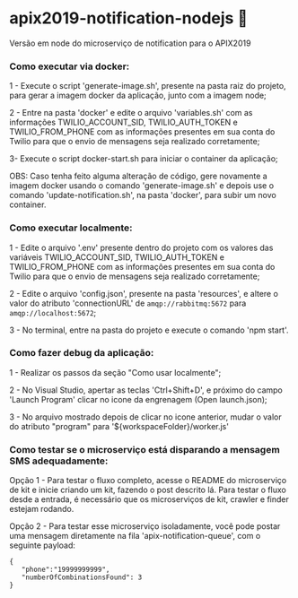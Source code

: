 # apix2019-notification-nodejs :iphone:
Versão em node do microserviço de notification para o APIX2019

### Como executar via docker:

1 - Execute o script 'generate-image.sh', presente na pasta raiz do projeto, para gerar a imagem docker da aplicação, junto com a imagem node;

2 - Entre na pasta 'docker' e edite o arquivo 'variables.sh' com as informações TWILIO_ACCOUNT_SID, TWILIO_AUTH_TOKEN e TWILIO_FROM_PHONE com as informações presentes em sua conta do Twilio para que o envio de mensagens seja realizado corretamente;

3- Execute o script docker-start.sh para iniciar o container da aplicação;

OBS: Caso tenha feito alguma alteração de código, gere novamente a imagem docker usando o comando 'generate-image.sh' e depois use o comando 'update-notification.sh', na pasta 'docker', para subir um novo container. 

### Como executar localmente:

1 - Edite o arquivo '.env' presente dentro do projeto com os valores das variáveis TWILIO_ACCOUNT_SID, TWILIO_AUTH_TOKEN e TWILIO_FROM_PHONE com as informações presentes em sua conta do Twilio para que o envio de mensagens seja realizado corretamente;

2 - Edite o arquivo 'config.json', presente na pasta 'resources', e altere o valor do atributo 'connectionURL' de `amqp://rabbitmq:5672` para `amqp://localhost:5672`;

3 - No terminal, entre na pasta do projeto e execute o comando 'npm start'.

### Como fazer debug da aplicação:

1 - Realizar os passos da seção "Como usar localmente";

2 - No Visual Studio, apertar as teclas 'Ctrl+Shift+D', e próximo do campo 'Launch Program' clicar no icone da engrenagem (Open launch.json);

3 - No arquivo mostrado depois de clicar no icone anterior, mudar o valor do atributo "program" para '${workspaceFolder}/worker.js'

### Como testar se o microserviço está disparando a mensagem SMS adequadamente:

Opção 1 - Para testar o fluxo completo, acesse o README do microserviço de kit e inicie criando um kit, fazendo o post descrito lá. Para testar o fluxo desde a entrada, é necessário que os microserviços de kit, crawler e finder estejam rodando.

Opção 2 - Para testar esse microserviço isoladamente, você pode postar uma mensagem diretamente na fila 'apix-notification-queue', com o seguinte payload:

```
{  
   "phone":"19999999999",
   "numberOfCombinationsFound": 3
}

```

